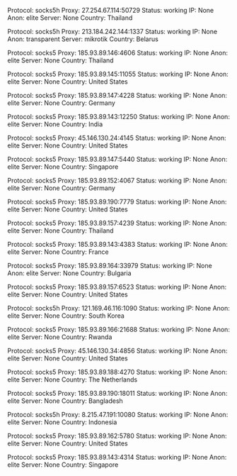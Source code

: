 Protocol: socks5h
Proxy: 27.254.67.114:50729
Status: working
IP: None
Anon: elite
Server: None
Country: Thailand

Protocol: socks5h
Proxy: 213.184.242.144:1337
Status: working
IP: None
Anon: transparent
Server: mikrotik
Country: Belarus

Protocol: socks5
Proxy: 185.93.89.146:4606
Status: working
IP: None
Anon: elite
Server: None
Country: Thailand

Protocol: socks5
Proxy: 185.93.89.145:11055
Status: working
IP: None
Anon: elite
Server: None
Country: United States

Protocol: socks5
Proxy: 185.93.89.147:4228
Status: working
IP: None
Anon: elite
Server: None
Country: Germany

Protocol: socks5
Proxy: 185.93.89.143:12250
Status: working
IP: None
Anon: elite
Server: None
Country: India

Protocol: socks5
Proxy: 45.146.130.24:4145
Status: working
IP: None
Anon: elite
Server: None
Country: United States

Protocol: socks5
Proxy: 185.93.89.147:5440
Status: working
IP: None
Anon: elite
Server: None
Country: Singapore

Protocol: socks5
Proxy: 185.93.89.152:4067
Status: working
IP: None
Anon: elite
Server: None
Country: Germany

Protocol: socks5
Proxy: 185.93.89.190:7779
Status: working
IP: None
Anon: elite
Server: None
Country: United States

Protocol: socks5
Proxy: 185.93.89.157:4239
Status: working
IP: None
Anon: elite
Server: None
Country: Thailand

Protocol: socks5
Proxy: 185.93.89.143:4383
Status: working
IP: None
Anon: elite
Server: None
Country: France

Protocol: socks5
Proxy: 185.93.89.164:33979
Status: working
IP: None
Anon: elite
Server: None
Country: Bulgaria

Protocol: socks5
Proxy: 185.93.89.157:6523
Status: working
IP: None
Anon: elite
Server: None
Country: United States

Protocol: socks5h
Proxy: 121.169.46.116:1090
Status: working
IP: None
Anon: elite
Server: None
Country: South Korea

Protocol: socks5
Proxy: 185.93.89.166:21688
Status: working
IP: None
Anon: elite
Server: None
Country: Rwanda

Protocol: socks5
Proxy: 45.146.130.34:4856
Status: working
IP: None
Anon: elite
Server: None
Country: United States

Protocol: socks5
Proxy: 185.93.89.188:4270
Status: working
IP: None
Anon: elite
Server: None
Country: The Netherlands

Protocol: socks5
Proxy: 185.93.89.190:18011
Status: working
IP: None
Anon: elite
Server: None
Country: Bangladesh

Protocol: socks5h
Proxy: 8.215.47.191:10080
Status: working
IP: None
Anon: elite
Server: None
Country: Indonesia

Protocol: socks5
Proxy: 185.93.89.162:5780
Status: working
IP: None
Anon: elite
Server: None
Country: United States

Protocol: socks5
Proxy: 185.93.89.143:4314
Status: working
IP: None
Anon: elite
Server: None
Country: Singapore


